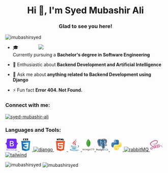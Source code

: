 <h1 align="center">Hi 👋, I'm Syed Mubashir Ali</h1>
<h3 align="center">Glad to see you here!</h3>

<p align="left"> <img src="https://komarev.com/ghpvc/?username=imubashirsyed&label=Profile%20views&color=0e75b6&style=flat" alt="imubashirsyed" /> </p>
<img align="right" width="400" src="https://blogger.googleusercontent.com/img/b/R29vZ2xl/AVvXsEhWmVrs42HjdMnHhqXb-pXtYo0OIK3vj2phNOateMYSM1sxkIju3P92p7bsZUIKjtiD3UXLCOdOCuYEXALbj7c6CS8ED396miwL-NaVI8A23mQ58SwJd1kB2YbA2sN2_w8dc21gkGOMe35bhgb8fSHSGdlAusq8BZUoiy3lQ71I8EBFTGhBBA6ePUUbwr26/s800/Laptop%20GIFs.gif">

- 🎓 Currently pursuing a **Bachelor's degree in Software Engineering**
  
- 🌱 Enthusiastic about **Backend Development and Artificial Intelligence**

- 💬 Ask me about **anything related to Backend Development using Django**
  
- ⚡ Fun fact **Error 404. Not Found.**

<h3 align="left">Connect with me:</h3>
<p align="left">
<a href="https://www.linkedin.com/in/syed-mubashir-ali-15a217253/" target="blank"><img align="center" src="https://raw.githubusercontent.com/rahuldkjain/github-profile-readme-generator/master/src/images/icons/Social/linked-in-alt.svg" alt="syed-mubashir-ali" height="30" width="40" /></a>
</p>

<h3 align="left">Languages and Tools:</h3>
<p align="left"> <a href="https://getbootstrap.com" target="_blank" rel="noreferrer"> <img src="https://raw.githubusercontent.com/devicons/devicon/master/icons/bootstrap/bootstrap-plain-wordmark.svg" alt="bootstrap" width="40" height="40"/> </a> <a href="https://www.w3schools.com/css/" target="_blank" rel="noreferrer"> <img src="https://raw.githubusercontent.com/devicons/devicon/master/icons/css3/css3-original-wordmark.svg" alt="css3" width="40" height="40"/> </a> <a href="https://www.djangoproject.com/" target="_blank" rel="noreferrer"> <img src="https://cdn.worldvectorlogo.com/logos/django.svg" alt="django" width="40" height="40"/> </a> <a href="https://www.w3.org/html/" target="_blank" rel="noreferrer"> <img src="https://raw.githubusercontent.com/devicons/devicon/master/icons/html5/html5-original-wordmark.svg" alt="html5" width="40" height="40"/> </a> <a href="https://www.java.com" target="_blank" rel="noreferrer"> <img src="https://raw.githubusercontent.com/devicons/devicon/master/icons/java/java-original.svg" alt="java" width="40" height="40"/> </a> <a href="https://www.mongodb.com/" target="_blank" rel="noreferrer"> <img src="https://raw.githubusercontent.com/devicons/devicon/master/icons/mongodb/mongodb-original-wordmark.svg" alt="mongodb" width="40" height="40"/> </a> <a href="https://www.postgresql.org" target="_blank" rel="noreferrer"> <img src="https://raw.githubusercontent.com/devicons/devicon/master/icons/postgresql/postgresql-original-wordmark.svg" alt="postgresql" width="40" height="40"/> </a> <a href="https://www.python.org" target="_blank" rel="noreferrer"> <img src="https://raw.githubusercontent.com/devicons/devicon/master/icons/python/python-original.svg" alt="python" width="40" height="40"/> </a> <a href="https://www.rabbitmq.com" target="_blank" rel="noreferrer"> <img src="https://www.vectorlogo.zone/logos/rabbitmq/rabbitmq-icon.svg" alt="rabbitMQ" width="40" height="40"/> </a> <a href="https://sass-lang.com" target="_blank" rel="noreferrer"> <img src="https://raw.githubusercontent.com/devicons/devicon/master/icons/sass/sass-original.svg" alt="sass" width="40" height="40"/> </a> <a href="https://tailwindcss.com/" target="_blank" rel="noreferrer"> <img src="https://www.vectorlogo.zone/logos/tailwindcss/tailwindcss-icon.svg" alt="tailwind" width="40" height="40"/> </a> </p>

<p><img align="left" src="https://github-readme-stats.vercel.app/api/top-langs?username=imubashirsyed&show_icons=true&locale=en&layout=compact" alt="imubashirsyed" /></p>

<p>&nbsp;<img align="center" src="https://github-readme-stats.vercel.app/api?username=imubashirsyed&show_icons=true&locale=en" alt="imubashirsyed" /></p>
